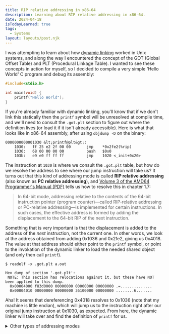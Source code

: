```yaml
---
title: RIP relative addressing in x86-64 
description: Learning about RIP relative addressing in x86-64.
date: 2024-04-18
isTodayLearned: true
tags:
  - Systems 
layout: layouts/post.njk
---
```


I was attempting to learn about how [dynamic linking](https://en.wikipedia.org/wiki/Dynamic_linker) worked in Unix systems, and along the way I
encountered the concept of the GOT (Global Offset Table) and PLT (Procedural Linkage Table). I
wanted to see these concepts in action for myself, so I decided to compile a very simple 'Hello World' C
program and debug its assembly:

```c
#include<stdio.h>

int main(void) {
    printf("Hello World");
}
```

If you're already familiar with dynamic linking, you'll know that if we don't link this statically
then the `printf` symbol will be unresolved at compile time, and we'll need to consult the
`.got.plt` section to figure out where the definition lives (or load it if it isn't already
accessible). Here is what that looks like in x86-64 assembly, after using `objdump -D` on the
binary:

```text
0000000000001030 &lt;printf@plt&gt;:
    1030:	ff 25 e2 2f 00 00    	jmp    *0x2fe2(%rip)
    1036:	68 00 00 00 00       	push   $0x0
    103b:	e9 e0 ff ff ff       	jmp    1020 <_init+0x20>
```

The instruction at `1030` is where we consult the `.got.plt` table, but how do we resolve the
address to see where our jump instruction will take us? It turns out that this kind of addressing
mode is called **RIP relative addressing** (also known as **PC relative addressing**), and [Volume 3 of the AMD64 Programmer's Manual
(PDF)](https://www.amd.com/content/dam/amd/en/documents/processor-tech-docs/programmer-references/24594.pdf)
tells us how to resolve this in chapter 1.7:

<blockquote>
<p>
In 64-bit mode, addressing relative to the contents of the 64-bit instruction pointer (program
counter)—called RIP-relative addressing or PC-relative addressing—is implemented for certain
instructions. In such cases, the effective address is formed by adding the displacement to the 64-bit
RIP of the next instruction. 
</p>
</blockquote>

Something that is very important is that the displacement is added to the address of the *next*
instruction, not the current one. In other words, we look at the address obtained from adding 0x1036 and 0x2fe2, giving us 0x4018.
The value at that address should either point to the `printf` symbol, or point to the
invokation of the dynamic linker to load the needed shared object (and only then call `printf`).

```text
$ readelf -x .got.plt a.out

Hex dump of section '.got.plt':
 NOTE: This section has relocations against it, but these have NOT been applied to this dump.
  0x00004000 f83d0000 00000000 00000000 00000000 .=..............
  0x00004010 00000000 00000000 36100000 00000000 ........6.......
```

Aha! It seems that dereferencing 0x4018 resolves to 0x1036 (note that my machine is little endian), which will
jump us to the instruction right after our original jump instruction at 0x1030, as expected. From
here, the dynamic linker will take over and find the definition of `printf` for us.

<details>
<summary>Other types of addressing modes</summary>
While perusing <a href="https://www.amd.com/content/dam/amd/en/documents/processor-tech-docs/programmer-references/24592.pdf">Volume 1 of the AMD64 Programmer's Manual
(PDF)</a>, I found out that there are apparently other types of addressing modes besides absolute addressing
and RIP relative addressing. I encourage you to check out chapter 2.2.3 if you're curious!
</details>
